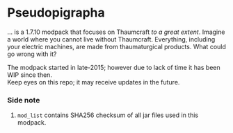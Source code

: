 # Pseudopigrapha

... is a 1.7.10 modpack that focuses on Thaumcraft *to a great extent*. Imagine a world where you cannot live without Thaumcraft. Everything, including your electric machines, are made from thaumaturgical products. What could go wrong with it?

The modpack started in late-2015; however due to lack of time it has been WIP since then.  
Keep eyes on this repo; it may receive updates in the future.

### Side note

  1. `mod_list` contains SHA256 checksum of all jar files used in this modpack.

